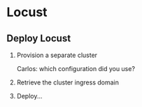 # Locust

## Deploy Locust

1. Provision a separate cluster

    Carlos: which configuration did you use?

1. Retrieve the cluster ingress domain

1. Deploy...